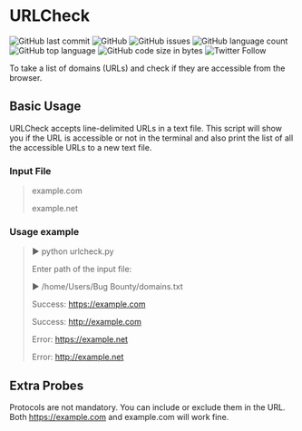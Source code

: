 # URLCheck

![GitHub last commit](https://img.shields.io/github/last-commit/thehackermonk/URLCheck?style=flat-square) ![GitHub](https://img.shields.io/github/license/thehackermonk/URLCheck?style=flat-square) ![GitHub issues](https://img.shields.io/github/issues/thehackermonk/URLCheck?style=flat-square) ![GitHub language count](https://img.shields.io/github/languages/count/thehackermonk/URLCheck?style=flat-square) ![GitHub top language](https://img.shields.io/github/languages/top/thehackermonk/URLCheck?logo=python&style=flat-square) ![GitHub code size in bytes](https://img.shields.io/github/languages/code-size/thehackermonk/URLCheck?style=flat-square) ![Twitter Follow](https://img.shields.io/twitter/follow/thehackermonk?style=flat-square)

To take a list of domains (URLs) and check if they are accessible from the browser.

## Basic Usage
URLCheck accepts line-delimited URLs in a text file. This script will show you if the URL is accessible or not in the terminal and also print the list of all the accessible URLs to a new text file.

### Input File
> example.com
>
> example.net

### Usage example
> ▶ python urlcheck.py
>
> Enter path of the input file:
>
> ▶ /home/Users/Bug Bounty/domains.txt
>
> Success: https://example.com
>
> Success: http://example.com
>
> Error: https://example.net
>
> Error: http://example.net
>

## Extra Probes
Protocols are not mandatory. You can include or exclude them in the URL.
Both https://example.com and example.com will work fine.
